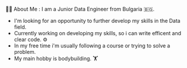 🧑‍💻 About Me :
I am a Junior Data Engineer from Bulgaria 🇧🇬.
  - I'm looking for an opportunity to further develop my skills in the Data field.
  - Currently working on developing my skills, so i can write efficent and clear code. ⚙️
  - In my free time i'm usually following a course or trying to solve a problem.
  - My main hobby is bodybuilding. 🏋️ 

